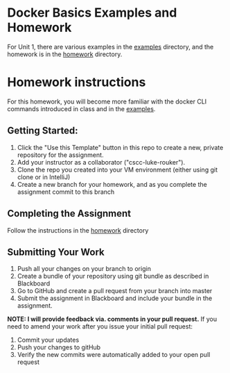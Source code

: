 # Docker Basics Examples and Homework

For Unit 1, there are various examples in the [examples](examples/) directory, and the homework is in the [homework](homework/) directory.

# Homework instructions
For this homework, you will become more familiar with the docker CLI commands introduced in class and in the [examples](examples/).

## Getting Started:

1. Click the "Use this Template" button in this repo to create a new, private repository for the assignment.  
2. Add your instructor as a collaborator ("cscc-luke-rouker").
3. Clone the repo you created into your VM environment (either using git clone or in IntelliJ)
4. Create a new branch for your homework, and as you complete the assignment commit to this branch

## Completing the Assignment

Follow the instructions in the [homework](homework/) directory

## Submitting Your Work

1. Push all your changes on your branch to origin
1. Create a bundle of your repository using git bundle as described in Blackboard
1. Go to GitHub and create a pull request from your branch into master
1. Submit the assignment in Blackboard and include your bundle in the assignment.

__NOTE: I will provide feedback via. comments in your pull request.__
If you need to amend your work after you issue your initial pull request:

1. Commit your updates
1. Push your changes to gitHub
1. Verify the new commits were automatically added to your open pull request


